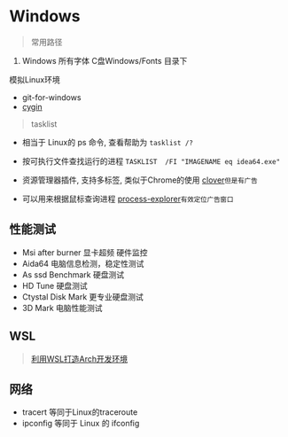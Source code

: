 # Windows 

> 常用路径 
1. Windows 所有字体 C盘Windows/Fonts 目录下

模拟Linux环境

- git-for-windows
- [cygin](http://x.cygwin.com/)

> tasklist 
- 相当于 Linux的 ps 命令, 查看帮助为 `tasklist /?`
- 按可执行文件查找运行的进程 `TASKLIST  /FI "IMAGENAME eq idea64.exe"`

- 资源管理器插件, 支持多标签, 类似于Chrome的使用 [clover](http://cn.ejie.me/)`但是有广告`
- 可以用来根据鼠标查询进程 [process-explorer](https://docs.microsoft.com/en-us/sysinternals/downloads/process-explorer)`有效定位广告窗口`

## 性能测试
- Msi after burner 显卡超频 硬件监控
- Aida64 电脑信息检测，稳定性测试
- As ssd Benchmark 硬盘测试
- HD Tune 硬盘测试
- Ctystal Disk Mark 更专业硬盘测试
- 3D Mark 电脑性能测试

## WSL
> [利用WSL打造Arch开发环境](https://zhuanlan.zhihu.com/p/51270874)

## 网络
- tracert 等同于Linux的traceroute
- ipconfig 等同于 Linux 的 ifconfig
